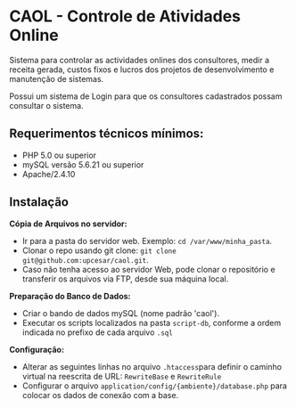 # CAOL - Controle de Atividades Online

Sistema para controlar as actividades onlines dos consultores, medir a receita gerada, custos fixos e lucros dos projetos de desenvolvimento e manutenção de sistemas.

Possui um sistema de Login para que os consultores cadastrados possam consultar o sistema.

## Requerimentos técnicos mínimos:
- PHP 5.0 ou superior
- mySQL versão 5.6.21 ou superior
- Apache/2.4.10

## Instalação

**Cópia de Arquivos no servidor:**

- Ir para a pasta do servidor web. Exemplo: `cd /var/www/minha_pasta`.
- Clonar o repo usando git clone: `git clone git@github.com:upcesar/caol.git`.
- Caso não tenha acesso ao servidor Web, pode clonar o repositório e transferir os arquivos via FTP, desde sua máquina local.

**Preparação do Banco de Dados:**
- Criar o bando de dados mySQL (nome padrão 'caol').
- Executar os scripts localizados na pasta `script-db`, conforme a ordem indicada no prefixo de cada arquivo `.sql`

**Configuração:**
- Alterar as seguintes linhas no arquivo `.htaccess`para definir o caminho virtual na reescrita de URL: `RewriteBase` e `RewriteRule`
- Configurar o arquivo `application/config/{ambiente}/database.php` para colocar os dados de conexão com a base.
